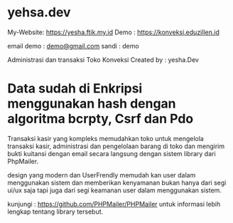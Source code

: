 yehsa.dev
=====================================
My-Website: https://yesha.ftik.my.id
Demo : https://konveksi.eduzillen.id

email demo : demo@gmail.com
sandi : demo

Administrasi dan transaksi Toko Konveksi
Created by : yesha.Dev
 
 Data sudah di Enkripsi menggunakan hash dengan algoritma bcrpty, Csrf dan Pdo 
==========================================================

Transaksi kasir yang kompleks memudahkan toko untuk mengelola 
transaksi kasir, administrasi dan pengelolaan barang di toko
dan mengirim bukti kuitansi dengan email secara langsung dengan sistem
library dari PhpMailer.

design yang modern dan UserFrendly memudah kan user dalam menggunakan
sistem dan memberikan kenyamanan bukan hanya dari segi ui/ux saja tapi juga 
dari segi keamanan user dalam menggunakan sistem.

kunjungi : https://github.com/PHPMailer/PHPMailer
untuk informasi lebih lengkap tentang library tersebut.

